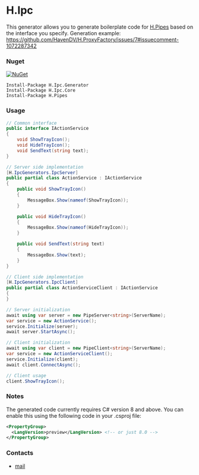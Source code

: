 # H.Ipc
This generator allows you to generate boilerplate code for [H.Pipes](https://github.com/HavenDV/H.Pipes) based on the interface you specify.
Generation example: https://github.com/HavenDV/H.ProxyFactory/issues/7#issuecomment-1072287342

### Nuget
[![NuGet](https://img.shields.io/nuget/dt/H.Ipc.Generator.svg?style=flat-square&label=H.Ipc.Generator)](https://www.nuget.org/packages/H.Ipc.Generator/)
```
Install-Package H.Ipc.Generator
Install-Package H.Ipc.Core
Install-Package H.Pipes
```

### Usage
```cs
// Common interface
public interface IActionService
{
    void ShowTrayIcon();
    void HideTrayIcon();
    void SendText(string text);
}

// Server side implementation
[H.IpcGenerators.IpcServer]
public partial class ActionService : IActionService
{
    public void ShowTrayIcon()
    {
        MessageBox.Show(nameof(ShowTrayIcon));
    }

    public void HideTrayIcon()
    {
        MessageBox.Show(nameof(HideTrayIcon));
    }

    public void SendText(string text)
    {
        MessageBox.Show(text);
    }
}

// Client side implementation
[H.IpcGenerators.IpcClient]
public partial class ActionServiceClient : IActionService
{
}

// Server initialization
await using var server = new PipeServer<string>(ServerName);
var service = new ActionService();
service.Initialize(server);
await server.StartAsync();

// Client initialization
await using var client = new PipeClient<string>(ServerName);
var service = new ActionServiceClient();
service.Initialize(client);
await client.ConnectAsync();

// Client usage
client.ShowTrayIcon();
```

### Notes
The generated code currently requires C# version 8 and above. You can enable this using the following code in your .csproj file:
```xml
<PropertyGroup>
  <LangVersion>preview</LangVersion> <!-- or just 8.0 -->
</PropertyGroup>
```

### Contacts
* [mail](mailto:havendv@gmail.com)
